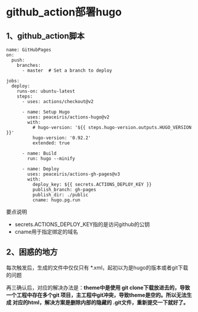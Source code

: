 # github_action部署hugo

## 1、github_action脚本

```
name: GitHubPages
on:
  push:
    branches:
      - master  # Set a branch to deploy

jobs:
  deploy:
    runs-on: ubuntu-latest
    steps:
      - uses: actions/checkout@v2

      - name: Setup Hugo
        uses: peaceiris/actions-hugo@v2
        with:
          # hugo-version: '${{ steps.hugo-version.outputs.HUGO_VERSION }}'
          hugo-version: '0.92.2'
          extended: true
          
      - name: Build
        run: hugo --minify

      - name: Deploy
        uses: peaceiris/actions-gh-pages@v3
        with:
          deploy_key: ${{ secrets.ACTIONS_DEPLOY_KEY }}
          publish_branch: gh-pages
          publish_dir: ./public
          cname: hugo.pg.run

```

要点说明

+ secrets.ACTIONS_DEPLOY_KEY指的是访问github的公钥
+ cname用于指定绑定的域名



## 2、困惑的地方

每次触发后，生成的文件中仅仅只有 *.xml，起初以为是hugo的版本或者git下载的问题

再三确认后，对应的解决办法是：**theme中是使用 git clone下载放进去的，导致一个工程中存在多个git 项目，主工程中git冲突，导致theme是空的。所以无法生成 对应的html，解决方案是删除内部的隐藏的 .git文件，重新提交一下就好了。**
